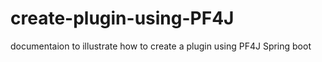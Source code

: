 # create-plugin-using-PF4J
documentaion to illustrate how to create a plugin using PF4J Spring boot
